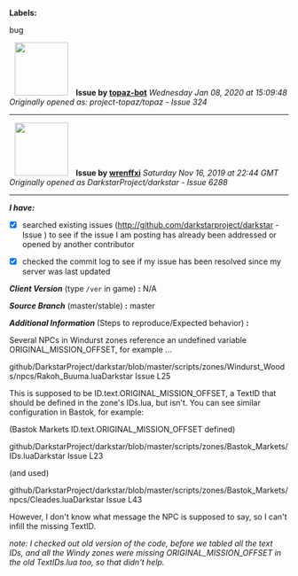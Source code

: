 **Labels:**

bug



<a href="https://github.com/topaz-bot"><img src="https://avatars3.githubusercontent.com/u/59651103?v=4" width="96" height="96" hspace="10"></img></a> **Issue by [topaz-bot](https://github.com/topaz-bot)**
_Wednesday Jan 08, 2020 at 15:09:48_
_Originally opened as: project-topaz/topaz - Issue 324_

----

<a href="https://github.com/wrenffxi"><img src="https://avatars1.githubusercontent.com/u/21246949?v=4"  width="96" height="96" hspace="10"></img></a> **Issue by [wrenffxi](https://github.com/wrenffxi)**
_Saturday Nov 16, 2019 at 22:44 GMT_
_Originally opened as DarkstarProject/darkstar - Issue 6288_

----

<!-- place 'x' mark between square [] brackets to checkmark box -->

**_I have:_**

- [x] searched existing issues (http://github.com/darkstarproject/darkstar - Issue ) to see if the issue I am posting has already been addressed or opened by another contributor
- [x] checked the commit log to see if my issue has been resolved since my server was last updated


<!-- Issues will be closed without being looked into if the following information is missing (unless its not applicable). -->

**_Client Version_** (type `/ver` in game) **:** N/A


**_Source Branch_** (master/stable) **:** master


<!-- If there is a server you know we can reproduce this on right now, please mention it here. -->
**_Additional Information_** (Steps to reproduce/Expected behavior) **:** 

Several NPCs in Windurst zones reference an undefined variable ORIGINAL_MISSION_OFFSET, for example ...
github/DarkstarProject/darkstar/blob/master/scripts/zones/Windurst_Woods/npcs/Rakoh_Buuma.luaDarkstar Issue L25

This is supposed to be ID.text.ORIGINAL_MISSION_OFFSET, a TextID that should be defined in the zone's IDs.lua, but isn't.  You can see similar configuration in Bastok, for example:

(Bastok Markets ID.text.ORIGINAL_MISSION_OFFSET defined)
github/DarkstarProject/darkstar/blob/master/scripts/zones/Bastok_Markets/IDs.luaDarkstar Issue L23

(and used)
github/DarkstarProject/darkstar/blob/master/scripts/zones/Bastok_Markets/npcs/Cleades.luaDarkstar Issue L43

However, I don't know what message the NPC is supposed to say, so I can't infill the missing TextID.

*note: I checked out old version of the code, before we tabled all the text IDs, and all the Windy zones were missing ORIGINAL_MISSION_OFFSET in the old TextIDs.lua too, so that didn't help.*


